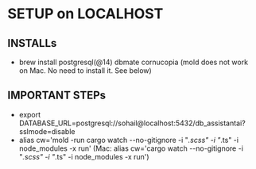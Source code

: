 # SETUP on LOCALHOST

## INSTALLs

- brew install postgresql(@14) dbmate cornucopia
(mold does not work on Mac. No need to install it. See below)

## IMPORTANT STEPs

- export DATABASE_URL=postgresql://sohail@localhost:5432/db_assistantai?sslmode=disable
- alias cw='mold -run cargo watch --no-gitignore -i "*.scss" -i "*.ts" -i node_modules -x run'
(Mac: alias cw='cargo watch --no-gitignore -i "*.scss" -i "*.ts" -i node_modules -x run')
